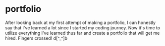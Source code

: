 # portfolio
After looking back at my first attempt of making a portfolio, I can honestly say that I've learned a lot since I started my coding journey.  Now it's time to utilize everything I've learned thus far and create a portfolio that will get me hired.  Fingers crossed! d[^_^]b
